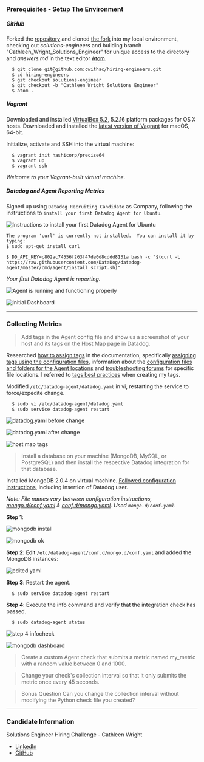### Prerequisites - Setup The Environment

##### GitHub
Forked the [repository](https://github.com/DataDog/hiring-engineers/tree/solutions-engineer) and cloned [the fork](https://github.com/cwithac/hiring-engineers/tree/solutions-engineer) into my local environment, checking out _solutions-engineers_ and building branch "Cathleen_Wright_Solutions_Engineer" for unique access to the directory and _answers.md_ in the text editor [Atom](https://atom.io/).  

```shell
  $ git clone git@github.com:cwithac/hiring-engineers.git
  $ cd hiring-engineers
  $ git checkout solutions-engineer
  $ git checkout -b "Cathleen_Wright_Solutions_Engineer"
  $ atom .
```

##### Vagrant

Downloaded and installed [VirtualBox 5.2](https://www.virtualbox.org/), 5.2.16 platform packages for OS X hosts.  Downloaded and installed the [latest version of Vagrant](https://www.vagrantup.com/downloads.html) for macOS, 64-bit.  

Initialize, activate and SSH into the virtual machine:  

```shell
  $ vagrant init hashicorp/precise64
  $ vagrant up
  $ vagrant ssh
```

_Welcome to your Vagrant-built virtual machine._

##### Datadog and Agent Reporting Metrics

Signed up using `Datadog Recruiting Candidate` as Company, following the instructions to `install your first Datadog Agent for Ubuntu`.

![Instructions to install your first Datadog Agent for Ubuntu](https://i.imgur.com/nG4CXDv.png)

```shell
The program 'curl' is currently not installed.  You can install it by typing:
$ sudo apt-get install curl

$ DD_API_KEY=c802ac74556f263f47de0d8cddd8131a bash -c "$(curl -L https://raw.githubusercontent.com/DataDog/datadog-agent/master/cmd/agent/install_script.sh)"
```

_Your first Datadog Agent is reporting._

![Agent is running and functioning properly](https://i.imgur.com/9cU6eQg.png)

![Initial Dashboard](https://i.imgur.com/YVjtSIO.png)

<hr>

### Collecting Metrics

> Add tags in the Agent config file and show us a screenshot of your host and its tags on the Host Map page in Datadog.

Researched [how to assign tags](https://docs.datadoghq.com/getting_started/tagging/assigning_tags/) in the documentation, specifically [assigning tags using the configuration files](https://docs.datadoghq.com/getting_started/tagging/assigning_tags/#assigning-tags-using-the-configuration-files), information about the [configuration files and folders for the Agent locations](https://docs.datadoghq.com/agent/basic_agent_usage/ubuntu/#configuration) and [troubleshooting forums](https://help.datadoghq.com/hc/en-us/articles/203037169-Where-is-the-configuration-file-for-the-Agent-) for specific file locations.  I referred to [tags best practices](https://docs.datadoghq.com/getting_started/tagging/#tags-best-practices) when creating my tags.  

Modified `/etc/datadog-agent/datadog.yaml` in vi, restarting the service to force/expedite change.

```shell
  $ sudo vi /etc/datadog-agent/datadog.yaml
  $ sudo service datadog-agent restart
```

![datadog.yaml before change](https://i.imgur.com/wPXbUf9.png)

![datadog.yaml after change](https://i.imgur.com/Qjp3Y10.png)

![host map tags](https://i.imgur.com/d8lls61.png)

> Install a database on your machine (MongoDB, MySQL, or PostgreSQL) and then install the respective Datadog integration for that database.

Installed MongoDB 2.0.4 on virtual machine.  [Followed configuration instructions](https://app.datadoghq.com/account/settings#integrations/mongodb), including insertion of Datadog user.

*Note: File names vary between configuration instructions,  [mongo.d/conf.yaml](https://docs.datadoghq.com/integrations/mongo/#configuration) & [conf.d/mongo.yaml](https://app.datadoghq.com/account/settings#integrations/mongodb).  Used `mongo.d/conf.yaml`.*

**Step 1**:

![mongodb install](https://i.imgur.com/vpuRyud.png)

![mongodb ok](https://i.imgur.com/OFDWUO3.png)

**Step 2**: Edit `/etc/datadog-agent/conf.d/mongo.d/conf.yaml` and added the MongoDB instances:

![edited yaml](https://i.imgur.com/t8migsU.png)

**Step 3**: Restart the agent.

```shell
  $ sudo service datadog-agent restart
```
**Step 4**: Execute the info command and verify that the integration check has passed.

```shell
  $ sudo datadog-agent status
```
![step 4 infocheck](https://i.imgur.com/es3dwJE.png)

![mongodb dashboard](https://i.imgur.com/4AFbmsg.png)

> Create a custom Agent check that submits a metric named my_metric with a random value between 0 and 1000.

> Change your check's collection interval so that it only submits the metric once every 45 seconds.

> Bonus Question Can you change the collection interval without modifying the Python check file you created?

<hr>

### Candidate Information

Solutions Engineer Hiring Challenge - Cathleen Wright

- [LinkedIn](https://www.linkedin.com/in/cathleenmwright/)
- [GitHub](https://github.com/cwithac)
